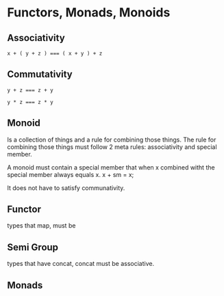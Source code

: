 # Functors, Monads, Monoids

## Associativity
`x + ( y + z ) === ( x + y ) + z`

## Commutativity
`y + z === z + y`

`y * z === z * y`

## Monoid
Is a collection of things and a rule for combining those things.
The rule for combining those things must follow 2 meta rules: associativity and special member.

A monoid must contain a special member that when x combined witht the special member always equals x.
x + sm = x;

It does not have to satisfy communativity.

## Functor
types that map, must be 
## Semi Group
types that have concat, concat must be associative.

## Monads
